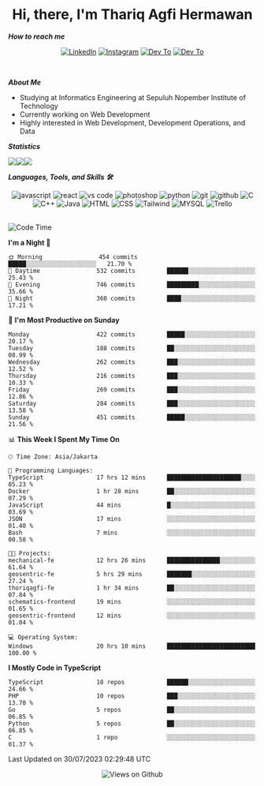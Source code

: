 <div align="center">
  <h1>Hi, there, I'm Thariq Agfi Hermawan</h1>
</div>


***How to reach me***
<p align='center'>
   <a href="https://www.linkedin.com/in/thariqagfihermawan" target="_blank"><img src="https://img.shields.io/badge/LinkedIn-0077B5?style=for-the-badge&logo=linkedin&logoColor=white" alt="LinkedIn"></a>
   <a href="https://www.instagram.com/thoriqagfi" target="_blank"><img src="https://img.shields.io/badge/Instagram-E4405F?style=for-the-badge&logo=instagram&logoColor=white" alt="Instagram"></a>
   <a href="https://medium.com/@thoriq.aghfi60" target="_blank"><img src="https://img.shields.io/badge/Medium-12100E?style=for-the-badge&logo=medium&logoColor=white" alt="Dev To"></a>
   <a href="https://linktr.ee/thoriqagfi" target="_blank"><img src="https://img.shields.io/badge/linktree-1de9b6?style=for-the-badge&logo=linktree&logoColor=white" alt="Dev To"></a>
</p>

<br>

***About Me***
- Studying at Informatics Engineering at Sepuluh Nopember Institute of Technology
- Currently working on Web Development
- Highly interested in Web Development, Development Operations, and Data

***Statistics***

<!-- [![GitHub Streak](http://github-readme-streak-stats.herokuapp.com?user=thoriqagfi&theme=dark)](https://git.io/streak-stats) -->

<div align="center">
  <div style="display: flex;">
    <img src="http://github-readme-streak-stats.herokuapp.com?user=thoriqagfi&theme=chartreuse-dark"/>
    <img src="https://github-readme-stats.vercel.app/api/top-langs/?username=thoriqagfi&layout=compact&&theme=chartreuse-dark&langs_count=8)](https://github.com/thoriqagfi"/>
    <img src="https://github-readme-stats.vercel.app/api?username=thoriqagfi&show_icons=true&theme=chartreuse-dark"/>
  </div>
</div>

<!-- [![Top Langs](https://github-readme-stats.vercel.app/api/top-langs/?username=thoriqagfi&layout=compact&&theme=chartreuse-dark&langs_count=8)](https://github.com/thoriqagfi)
< ![Agfi's GitHub stats](https://github-readme-stats.vercel.app/api?username=thoriqagfi&show_icons=true&theme=chartreuse-dark) -->

***Languages, Tools, and Skills 🛠***

  <div align="center">
    <img src="https://img.shields.io/badge/JavaScript-F7DF1E?style=for-the-badge&logo=javascript&logoColor=black" alt="javascript" />
    <img src="https://img.shields.io/badge/React-61DAFB?style=for-the-badge&logo=react&logoColor=black" alt="react" />
    <img src="https://img.shields.io/badge/vs%20code-007ACC?style=for-the-badge&logo=visual%20studio%20code&logoColor=white" alt="vs code" />
    <img src="https://img.shields.io/badge/adobe%20photoshop-31A8FF?style=for-the-badge&logo=adobe%20photoshop&logoColor=white" alt="photoshop" />
    <img src="https://img.shields.io/badge/python-3776AB?style=for-the-badge&logo=python&logoColor=white" alt="python" />
    <img src="https://img.shields.io/badge/Git-F05032?style=for-the-badge&logo=git&logoColor=white" alt="git" />
    <img src="https://img.shields.io/badge/GitHub-100000?style=for-the-badge&logo=github&logoColor=white" alt="github" />
    <img src="https://img.shields.io/badge/c-%2300599C.svg?style=for-the-badge&logo=c&logoColor=white" alt="C" />
    <img src="https://img.shields.io/badge/c++-%2300599C.svg?style=for-the-badge&logo=c%2B%2B&logoColor=white" alt="C++" />
    <img src="https://img.shields.io/badge/Java-ED8B00?style=for-the-badge&logo=java&logoColor=white" alt="Java"/>
    <img src="https://img.shields.io/badge/HTML5-E34F26?style=for-the-badge&logo=html5&logoColor=white" alt="HTML" />
    <img src="https://img.shields.io/badge/CSS-239120?&style=for-the-badge&logo=css3&logoColor=white" alt ="CSS" />
    <img src="https://img.shields.io/badge/tailwindcss-%2338B2AC.svg?style=for-the-badge&logo=tailwind-css&logoColor=white" alt="Tailwind" />
    <img src="https://img.shields.io/badge/MySQL-00000F?style=for-the-badge&logo=mysql&logoColor=white" alt="MYSQL" />
    <img src="https://img.shields.io/badge/Trello-%23026AA7.svg?style=for-the-badge&logo=Trello&logoColor=white" alt="Trello" />
  </div><br>

<!--START_SECTION:waka-->
![Code Time](http://img.shields.io/badge/Code%20Time-592%20hrs%2059%20mins-blue)

**I'm a Night 🦉** 

```text
🌞 Morning                454 commits         █████░░░░░░░░░░░░░░░░░░░░   21.70 % 
🌆 Daytime                532 commits         ██████░░░░░░░░░░░░░░░░░░░   25.43 % 
🌃 Evening                746 commits         █████████░░░░░░░░░░░░░░░░   35.66 % 
🌙 Night                  360 commits         ████░░░░░░░░░░░░░░░░░░░░░   17.21 % 
```
📅 **I'm Most Productive on Sunday** 

```text
Monday                   422 commits         █████░░░░░░░░░░░░░░░░░░░░   20.17 % 
Tuesday                  188 commits         ██░░░░░░░░░░░░░░░░░░░░░░░   08.99 % 
Wednesday                262 commits         ███░░░░░░░░░░░░░░░░░░░░░░   12.52 % 
Thursday                 216 commits         ███░░░░░░░░░░░░░░░░░░░░░░   10.33 % 
Friday                   269 commits         ███░░░░░░░░░░░░░░░░░░░░░░   12.86 % 
Saturday                 284 commits         ███░░░░░░░░░░░░░░░░░░░░░░   13.58 % 
Sunday                   451 commits         █████░░░░░░░░░░░░░░░░░░░░   21.56 % 
```


📊 **This Week I Spent My Time On** 

```text
🕑︎ Time Zone: Asia/Jakarta

💬 Programming Languages: 
TypeScript               17 hrs 12 mins      █████████████████████░░░░   85.23 % 
Docker                   1 hr 28 mins        ██░░░░░░░░░░░░░░░░░░░░░░░   07.29 % 
JavaScript               44 mins             █░░░░░░░░░░░░░░░░░░░░░░░░   03.69 % 
JSON                     17 mins             ░░░░░░░░░░░░░░░░░░░░░░░░░   01.40 % 
Bash                     7 mins              ░░░░░░░░░░░░░░░░░░░░░░░░░   00.58 % 

🐱‍💻 Projects: 
mechanical-fe            12 hrs 26 mins      ███████████████░░░░░░░░░░   61.64 % 
geosentric-fe            5 hrs 29 mins       ███████░░░░░░░░░░░░░░░░░░   27.24 % 
thoriqagfi-fe            1 hr 34 mins        ██░░░░░░░░░░░░░░░░░░░░░░░   07.84 % 
schematics-frontend      19 mins             ░░░░░░░░░░░░░░░░░░░░░░░░░   01.65 % 
geosentric-frontend      12 mins             ░░░░░░░░░░░░░░░░░░░░░░░░░   01.04 % 

💻 Operating System: 
Windows                  20 hrs 10 mins      █████████████████████████   100.00 % 
```

**I Mostly Code in TypeScript** 

```text
TypeScript               18 repos            ██████░░░░░░░░░░░░░░░░░░░   24.66 % 
PHP                      10 repos            ███░░░░░░░░░░░░░░░░░░░░░░   13.70 % 
Go                       5 repos             ██░░░░░░░░░░░░░░░░░░░░░░░   06.85 % 
Python                   5 repos             ██░░░░░░░░░░░░░░░░░░░░░░░   06.85 % 
C                        1 repo              ░░░░░░░░░░░░░░░░░░░░░░░░░   01.37 % 
```




 Last Updated on 30/07/2023 02:29:48 UTC
<!--END_SECTION:waka-->

<div align="center">
<img src="https://komarev.com/ghpvc/?username=thoriqagfi&color=blue" alt="Views on Github" />
</div>